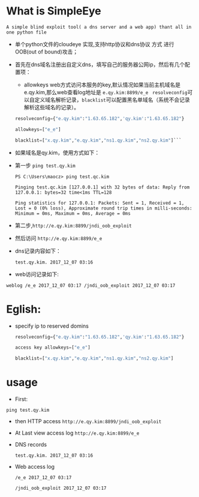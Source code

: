 # What is SimpleEye
    A simple blind exploit tool( a dns server and a web app) thant all in one python file

* 单个python文件的cloudeye 实现,支持http协议和dns协议 方式 进行 OOB(out of bound)攻击；

* 首先在dns域名注册出自定义dns，填写自己的服务器公网ip，然后有几个配置项：

    * allowkeys web方式访问本服务的key,默认情况如果当前主机域名是e.qy.kim,那么web查看log地址是
     ```e.qy.kim:8899/e_e ```
     ```resolveconfig```可以自定义域名解析记录，```blacklist```可以配置黑名单域名（系统不会记录解析这些域名的记录）。

    ```python
    resolveconfig={"e.qy.kim":"1.63.65.182",'qy.kim':"1.63.65.182"}
    
    allowkeys=["e_e"] 
    
    blacklist=["x.qy.kim","e.qy.kim","ns1.qy.kim","ns2.qy.kim"]```

* 如果域名是qy.kim，使用方式如下：
*  第一步 ```ping test.qy.kim```

    ```shell
    PS C:\Users\maocz> ping test.qc.kim
    
    Pinging test.qc.kim [127.0.0.1] with 32 bytes of data: Reply from 127.0.0.1: bytes=32 time<1ms TTL=128
    
    Ping statistics for 127.0.0.1: Packets: Sent = 1, Received = 1, Lost = 0 (0% loss), Approximate round trip times in milli-seconds: Minimum = 0ms, Maximum = 0ms, Average = 0ms
    ```

* 第二步,```http://e.qy.kim:8899/jndi_oob_exploit```

* 然后访问 ```http://e.qy.kim:8899/e_e```

* dns记录内容如下：

    ```test.qy.kim. 2017_12_07 03:16```

* web访问记录如下:
```
weblog /e_e 2017_12_07 03:17 /jndi_oob_exploit 2017_12_07 03:17
```






# Eglish:

* specify ip to reserved domins
    
    ```python
    resolveconfig={"e.qy.kim":"1.63.65.182",'qy.kim':"1.63.65.182"}
    
    access key allowkeys=["e_e"]
    
    blacklist=["x.qy.kim","e.qy.kim","ns1.qy.kim","ns2.qy.kim"]
    
    ```
# usage
* First:
```shell
ping test.qy.kim
```

* then HTTP access 
  ```http://e.qy.kim:8899/jndi_oob_exploit```

* At Last view access log
```http://e.qy.kim:8899/e_e```

* DNS records

    ```test.qy.kim. 2017_12_07 03:16```

* Web access log

    ```
    /e_e 2017_12_07 03:17
    
    /jndi_oob_exploit 2017_12_07 03:17
    ```
